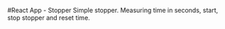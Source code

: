 #React App - Stopper
Simple stopper. Measuring time in seconds, start, stop stopper and reset time.
